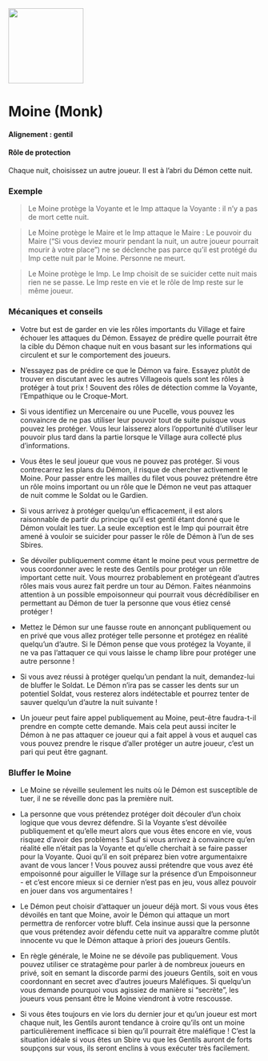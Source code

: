 <img src="https://github.com/brain-academy/wiki/blob/master/blood-on-the-clocktower/img/monk.png?raw=true" height="150"> 

# Moine (Monk)

#### Alignement : gentil
#### Rôle de protection
Chaque nuit, choisissez un autre joueur. Il est à l’abri du Démon cette nuit.

### Exemple
>Le Moine protège la Voyante et le Imp attaque la Voyante : il n’y a pas de mort cette nuit.

> Le Moine protège le Maire et le Imp attaque le Maire : Le pouvoir du Maire (“Si vous deviez mourir pendant la nuit, un autre joueur pourrait mourir à votre place”) ne se déclenche pas parce qu’il est protégé du Imp cette nuit par le Moine. Personne ne meurt.

> Le Moine protège le Imp. Le Imp choisit de se suicider cette nuit mais rien ne se passe. Le Imp reste en vie et le rôle de Imp reste sur le même joueur.


### Mécaniques et conseils
- Votre but est de garder en vie les rôles importants du Village et faire échouer les attaques du Démon. Essayez de prédire quelle pourrait être la cible du Démon chaque nuit en vous basant sur les informations qui circulent et sur le comportement des joueurs.

- N’essayez pas de prédire ce que le Démon va faire. Essayez plutôt de trouver en discutant avec les autres Villageois quels sont les rôles à protéger à tout prix ! Souvent des rôles de détection comme la Voyante, l’Empathique ou le Croque-Mort.

- Si vous identifiez un Mercenaire ou une Pucelle, vous pouvez les convaincre de ne pas utiliser leur pouvoir tout de suite puisque vous pouvez les protéger. Vous leur laisserez alors l’opportunité d’utiliser leur pouvoir plus tard dans la partie lorsque le Village aura collecté plus d’informations.

- Vous êtes le seul joueur que vous ne pouvez pas protéger. Si vous contrecarrez les plans du Démon, il risque de chercher activement le Moine. Pour passer entre les mailles du filet vous pouvez prétendre être un rôle moins important ou un rôle que le Démon ne veut pas attaquer de nuit comme le Soldat ou le Gardien.

- Si vous arrivez à protéger quelqu’un efficacement, il est alors raisonnable de partir du principe qu’il est gentil étant donné que le Démon voulait les tuer. La seule exception est le Imp qui pourrait être amené à vouloir se suicider pour passer le rôle de Démon à l’un de ses Sbires.

- Se dévoiler publiquement comme étant le moine peut vous permettre de vous coordonner avec le reste des Gentils pour protéger un rôle important cette nuit. Vous mourrez probablement en protégeant d’autres rôles mais vous aurez fait perdre un tour au Démon. Faites néanmoins attention à un possible empoisonneur qui pourrait vous décrédibiliser en permettant au Démon de tuer la personne que vous étiez censé protéger !

- Mettez le Démon sur une fausse route en annonçant publiquement ou en privé que vous allez protéger telle personne et protégez en réalité quelqu’un d’autre. Si le Démon pense que vous protégez la Voyante, il ne va pas l’attaquer ce qui vous laisse le champ libre pour protéger une autre personne !

- Si vous avez réussi à protéger quelqu’un pendant la nuit, demandez-lui de bluffer le Soldat. Le Démon n’ira pas se casser les dents sur un potentiel Soldat, vous resterez alors indétectable et pourrez tenter de sauver quelqu’un d’autre la nuit suivante !

- Un joueur peut faire appel publiquement au Moine, peut-être faudra-t-il prendre en compte cette demande. Mais cela peut aussi inciter le Démon à ne pas attaquer ce joueur qui a fait appel à vous et auquel cas vous pouvez prendre le risque d’aller protéger un autre joueur, c’est un pari qui peut être gagnant.
 
### Bluffer le Moine

- Le Moine se réveille seulement les nuits où le Démon est susceptible de tuer, il ne se réveille donc pas la première nuit.

- La personne que vous prétendez protéger doit découler d’un choix logique que vous devrez défendre. Si la Voyante s’est dévoilée publiquement et qu’elle meurt alors que vous êtes encore en vie, vous risquez d’avoir des problèmes ! Sauf si vous arrivez à convaincre qu’en réalité elle n’était pas la Voyante et qu’elle cherchait à se faire passer pour la Voyante. Quoi qu’il en soit préparez bien votre argumentaixre avant de vous lancer ! Vous pouvez aussi prétendre que vous avez été empoisonné pour aiguiller le Village sur la présence d’un Empoisonneur - et c’est encore mieux si ce dernier n’est pas en jeu, vous allez pouvoir en jouer dans vos argumentaires !

- Le Démon peut choisir d’attaquer un joueur déjà mort. Si vous vous êtes dévoilés en tant que Moine, avoir le Démon qui attaque un mort permettra de renforcer votre bluff. Cela insinue aussi que la personne que vous prétendez avoir défendu cette nuit va apparaître comme plutôt innocente vu que le Démon attaque à priori des joueurs Gentils.

- En règle générale, le Moine ne se dévoile pas publiquement. Vous pouvez utiliser ce stratagème pour parler à de nombreux joueurs en privé, soit en semant la discorde parmi des joueurs Gentils, soit en vous coordonnant en secret avec d’autres joueurs Maléfiques. Si quelqu’un vous demande pourquoi vous agissiez de manière si “secrète”, les joueurs vous pensant être le Moine viendront à votre rescousse.

- Si vous êtes toujours en vie lors du dernier jour et qu’un joueur est mort chaque nuit, les Gentils auront tendance à croire qu’ils ont un moine particulièrement inefficace si bien qu’il pourrait être maléfique ! C’est la situation idéale si vous êtes un Sbire vu que les Gentils auront de forts soupçons sur vous, ils seront enclins à vous exécuter très facilement. 
